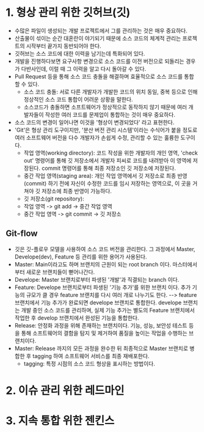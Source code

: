 # 1. 형상 관리 위한 깃허브(깃)
  - 수많은 파일이 생성되는 개발 프로젝트에서 그를 관리하는 것은 매우 중요하다.
  - 산출물이 섞이는 순간 대혼란이 야기되기 때문에 소스 코드의 체계적 관리는 프로젝트의 시작부터 끝가지 동반되어야 한다.
  - 깃허브는 소스 코드에 대한 이력을 남기는데 특화되어 있다.
  - 개발을 진행하다보면 요구사항 변경으로 소스 코드를 이전 버전으로 되돌리는 경우가 다반사인데, 이럴 때 그 이력을 알고 다시 돌아갈 수 있다.
  - Pull Request 등을 통해 소스 코드 충돌을 해결하며 효율적으로 소스 코드를 통합할 수 있다.
    - 소스 코드 충돌: 서로 다른 개발자가 개발한 코드의 위치 동일, 중복 등으로 인해 정상적인 소스 코드 통합이 어려운 상황을 말한다.
    - 소스코드가 충돌하면 소프트웨어가 정상적으로 동작하지 않기 때문에 여러 개발자들이 작성한 여러 코드를 문제업이 통합하는 것이 매우 중요하다.
  - 소스 코드의 변경이 일어나면 이것을 '형상이 변경되었다' 라고 표현한다.
  - 'Git'은 형상 관리 도구이지만, '분산 버전 관리 시스템'이라는 수식어가 붙을 정도로 여러 소프트웨어 버전을 다수 개발자가 손쉽게 수정, 관리할 수 있는 훌륭한 도구이다.
    - 작업 영역(working directory): 코드 작성을 위한 개발자의 개인 영역, 'check out' 명령어를 통해 깃 저장소에서 개발자 피씨로 코드를 내려받아 이 영역에 저장된다.
      commit 명령어를 통해 최종 저장소인 깃 저장소에 저장된다.
    - 중간 작업 영역(staging area): 개인 작업 영역에서 깃 저장소로 최종 반영(commit) 하기 전에 자신이 수정한 코드를 임시 저장하는 영역으로, 이 곳을 거쳐야 깃 저장소에 최종
      반영이 가능하다.
    - 깃 저장소(git repository): 
    - 작업 영역 -> git add -> 중간 작업 영역
    - 중간 작업 영역 -> git commit -> 깃 저장소

## Git-flow
  - 깃은 깃-플로우 모델을 사용하여 소스 코드 버전을 관리한다. 그 과정에서 Master, Develope(dev), Feature 등 관리를 위한 용어가 사용된다.
  - Master: Main이라고도 하며 브랜치의 근원이 되는 root branch 이다. 마스터에서부터 새로운 브랜치들이 뻗어나간다.
  - Develope: Master 브랜치로부터 파생된 '개발'과 직결되는 branch 이다.
  - Feature: Develope 브랜치로부터 파생된 '기능 추가'를 위한 브랜치 이다. 추가 기능의 규모가 클 경우 feature 브랜치를 다시 여러 개로 나누기도 한다.
  --> feature 브랜치에서 기능 추가가 완료되면 develope 브랜치로 통합한다. develope 브랜치는 개발 중인 소스 코드를 관리하며, 실제 기능 추가는 별도의 Feature 브랜치에서
    작업한 후 develop 브랜치에서 완성된 기능을 통합한다.
  - Release: 안정화 과정을 위해 존재하는 브랜치이다. 기능, 성능, 보안성 테스트 등을 통해 소프트웨어의 결함을 탐지 및 제거하여 품질을 높이는 작업을 수행하는 브랜치이다.
  - Master: Release 까지의 모든 과정을 완수한 뒤 최종적으로 Master 브랜치로 병합한 후 tagging 하여 소프트웨어 서비스를 최종 재배포한다.
    - tagging: 특정 시점의 소스 코드 형상을 표시하는 방법이다.

# 2. 이슈 관리 위한 레드마인









# 3. 지속 통합 위한 젠킨스




